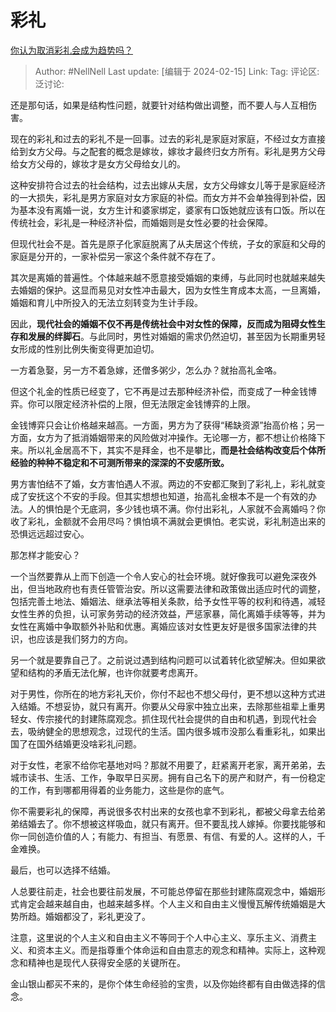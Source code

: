 # 彩礼
[你认为取消彩礼会成为趋势吗？](https://www.zhihu.com/question/640506242/answer/3396649848)

> Author: #NellNell
> Last update: [编辑于 2024-02-15]
> Link:
> Tag: 
> 评论区:
> 泛讨论:

还是那句话，如果是结构性问题，就要针对结构做出调整，而不要人与人互相伤害。

现在的彩礼和过去的彩礼不是一回事。过去的彩礼是家庭对家庭，不经过女方直接给到女方父母。与之配套的概念是嫁妆，嫁妆才最终归女方所有。彩礼是男方父母给女方父母的，嫁妆才是女方父母给女儿的。

这种安排符合过去的社会结构，过去出嫁从夫居，女方父母嫁女儿等于是家庭经济的一大损失，彩礼是男方家庭对女方家庭的补偿。而女方并不会单独得到补偿，因为基本没有离婚一说，女方生计和婆家绑定，婆家有口饭她就应该有口饭。所以在传统社会，彩礼是一种经济补偿，而婚姻则是女性必要的社会保障。

但现代社会不是。首先是原子化家庭脱离了从夫居这个传统，子女的家庭和父母的家庭是分开的，一家补偿另一家这个条件就不存在了。

其次是离婚的普遍性。个体越来越不愿意接受婚姻的束缚，与此同时也就越来越失去婚姻的保护。这显而易见对女性冲击最大，因为女性生育成本太高，一旦离婚，婚姻和育儿中所投入的无法立刻转变为生计手段。

因此，**现代社会的婚姻不仅不再是传统社会中对女性的保障，反而成为阻碍女性生存和发展的绊脚石**。与此同时，男性对婚姻的需求仍然迫切，甚至因为长期重男轻女形成的性别比例失衡变得更加迫切。

一方着急娶，另一方不着急嫁，还僧多粥少，怎么办？就抬高礼金咯。

但这个礼金的性质已经变了，它不再是过去那种经济补偿，而变成了一种金钱博弈。你可以限定经济补偿的上限，但无法限定金钱博弈的上限。

金钱博弈只会让价格越来越高。一方面，男方为了获得“稀缺资源”抬高价格；另一方面，女方为了抵消婚姻带来的风险做对冲操作。无论哪一方，都不想让价格降下来。所以礼金居高不下，其实不是拜金，也不是攀比，**而是社会结构改变后个体所经验的种种不稳定和不可测所带来的深深的不安感所致。**

男方害怕结不了婚，女方害怕遇人不淑。两边的不安都汇聚到了彩礼上，彩礼就变成了安抚这个不安的手段。但其实想想也知道，抬高礼金根本不是一个有效的办法。人的惧怕是个无底洞，多少钱也填不满。你付出彩礼，人家就不会离婚吗？你收了彩礼，金额就不会用尽吗？惧怕填不满就会更惧怕。老实说，彩礼制造出来的恐惧远远超过安心。

那怎样才能安心？

一个当然要靠从上而下创造一个令人安心的社会环境。就好像我可以避免深夜外出，但当地政府也有责任管管治安。所以这需要法律和政策做出适应时代的调整，包括完善土地法、婚姻法、继承法等相关条款，给予女性平等的权利和待遇，减轻女性生养的负担，认可家务劳动的经济效益，严惩家暴，简化离婚手续等等，并为女性在离婚中争取额外补贴和优惠。离婚应该对女性更友好是很多国家法律的共识，也应该是我们努力的方向。

另一个就是要靠自己了。之前说过遇到结构问题可以试着转化欲望解决。但如果欲望和结构的矛盾无法化解，也许你就要考虑离开。

对于男性，你所在的地方彩礼天价，你付不起也不想父母付，更不想以这种方式进入结婚。不想妥协，就只有离开。你要从父母家中独立出来，去除那些祖辈上重男轻女、传宗接代的封建陈腐观念。抓住现代社会提供的自由和机遇，到现代社会去，吸纳健全的思想观念，过现代的生活。国内很多城市没那么看重彩礼，如果出国了在国外结婚更没啥彩礼问题。

对于女性，老家不给你宅基地对吗？那就不用要了，赶紧离开老家，离开弟弟，去城市读书、生活、工作，争取早日买房。拥有自己名下的房产和财产，有一份稳定的工作，有到哪都用得着的业务能力，这些是你的底气。

你不需要彩礼的保障，再说很多农村出来的女孩也拿不到彩礼，都被父母拿去给弟弟结婚去了。你不想被这样吸血，就只有离开。但不要乱找人嫁掉。你要找能够和你一同创造价值的人；有能力、有担当、有愿景、有信、有爱的人。这样的人，千金难换。

最后，也可以选择不结婚。

人总要往前走，社会也要往前发展，不可能总停留在那些封建陈腐观念中，婚姻形式肯定会越来越自由，也越来越多样。个人主义和自由主义慢慢瓦解传统婚姻是大势所趋。婚姻都没了，彩礼更没了。

注意，这里说的个人主义和自由主义不等同于个人中心主义、享乐主义、消费主义、和资本主义。而是指尊重个体命运和自由意志的观念和精神。实际上，这种观念和精神也是现代人获得安全感的关键所在。

金山银山都买不来的，是你个体生命经验的宝贵，以及你始终都有自由做选择的信念。